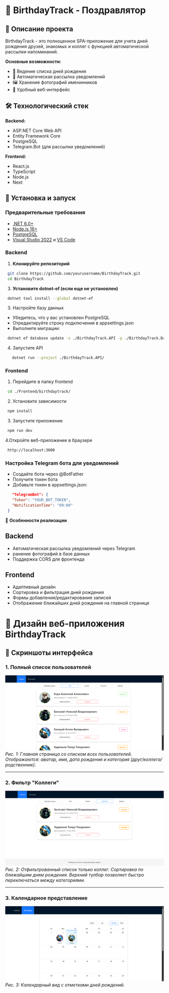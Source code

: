 # 🎉 BirthdayTrack - Поздравлятор

## 📝 Описание проекта

BirthdayTrack - это полноценное SPA-приложение для учета дней рождения друзей, знакомых и коллег с функцией автоматической рассылки напоминаний.

**Основные возможности:**
- 📅 Ведение списка дней рождения
- 🔔 Автоматическая рассылка уведомлений
- 🖼 Хранение фотографий именинников
- 📱 Удобный веб-интерфейс

## 🛠 Технологический стек

**Backend:**
- ASP.NET Core Web API
- Entity Framework Core
- PostgreSQL
- Telegram.Bot (для рассылки уведомлений)

**Frontend:**
- React.js
- TypeScript
- Node.js
- Next

## 🚀 Установка и запуск

### Предварительные требования
- [.NET 6.0+](https://dotnet.microsoft.com/download)
- [Node.js 16+](https://nodejs.org/)
- [PostgreSQL](https://www.postgresql.org/download/)
- [Visual Studio 2022](https://visualstudio.microsoft.com/) и [VS Code](https://code.visualstudio.com/)

### Backend

1. **Клонируйте репозиторий**
```bash
 git clone https://github.com/yourusername/BirthdayTrack.git
 cd BirthdayTrack
```
3. **Установите dotnet-ef (если еще не установлен)**
```bash
 dotnet tool install --global dotnet-ef
```
3. Настройте базу данных
 - Убедитесь, что у вас установлен PostgreSQL
 - Отредактируйте строку подключения в appsettings.json
 - Выполните миграции:
  ```bash
   dotnet ef database update -s ./BirthdayTrack.API -p ./BirthdayTrack.Data/
  ```
4. Запустите API
```bash
   dotnet run --project ./BirthdayTrack.API/
```

### Frontend

1. Перейдите в папку frontend
  ```bash
   cd ./Frontend/birthdaytrack/
  ```
2. Установите зависимости
  ```bash
   npm install
  ```
3. Запустите приложение
  ```bash
   npm run dev
  ```

4.Откройте веб-приложение в браузере
  ```bash
   http://localhost:3000
  ```
### Настройка Telegram бота для уведомлений
 - Создайте бота через @BotFather
 - Получите токен бота
 - Добавьте токен в appsettings.json:
```json
   "TelegramBot": {
   "Token": "YOUR_BOT_TOKEN",
   "NotificationTime": "09:00"
 }
```

📌 **Особенности реализации**
## Backend
 - Автоматическая рассылка уведомлений через Telegram
 - ранение фотографий в базе данных 
 - Поддержка CORS для фронтенда

## Frontend
 - Адаптивный дизайн
 - Сортировка и фильтрация дней рождения
 - Формы добавления/редактирования записей
 - Отображение ближайших дней рождения на главной странице

# 🎨 Дизайн веб-приложения BirthdayTrack
## 📱 Скриншоты интерфейса

### 1. Полный список пользователей
![Полный список пользователей](./UIImagesGitHub/0.png)
*Рис. 1: Главная страница со списком всех пользователей. Отображаются: аватар, имя, дата рождения и категория (друг/коллега/родственник).*

---

### 2. Фильтр "Коллеги"
![Список коллег](./UIImagesGitHub/1.png)
*Рис. 2: Отфильтрованный список только коллег. Сортировка по ближайшим дням рождения. Верхний тулбар позволяет быстро переключаться между категориями.*

---

### 3. Календарное представление
![Календарь дней рождений](./UIImagesGitHub/2.png)
*Рис. 3: Календарный вид с отметками дней рождений.*

